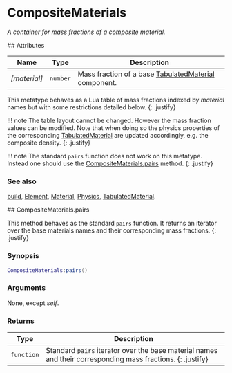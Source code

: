 # CompositeMaterials
_A container for mass fractions of a composite material._


<div markdown="1" class="shaded-box fancy">
## Attributes

|Name|Type|Description|
|----|----|-----------|
|*[material]*|`number`| Mass fraction of a base [TabulatedMaterial](TabulatedMaterial) component. |

This metatype behaves as a Lua table of mass fractions indexed by *material*
names but with some restrictions detailed below.
{: .justify}

!!! note
    The table layout cannot be changed. However the mass fraction values can
    be modified. Note that when doing so the physics properties of the
    corresponding [TabulatedMaterial](TabulatedMaterial) are updated
    accordingly, e.g. the composite density.
    {: .justify}

!!! note
    The standard `pairs` function does not work on this metatype. Instead one
    should use the [CompositeMaterials.pairs](#compositematerialspairs) method.
    {: .justify}

### See also

[build](build.md),
[Element](Element.md),
[Material](Material.md),
[Physics](Physics.md),
[TabulatedMaterial](TabulatedMaterial.md).
</div>


<div markdown="1" class="shaded-box fancy">
## CompositeMaterials.pairs

This method behaves as the standard `pairs` function. It returns an iterator
over the base materials names and their corresponding mass fractions.
{: .justify}

### Synopsis
```Lua
CompositeMaterials:pairs()
```

### Arguments

None, except *self*.

### Returns

|Type|Description|
|----|-----------|
|`function`| Standard `pairs` iterator over the base material names and their corresponding mass fractions. {: .justify} |

</div>
